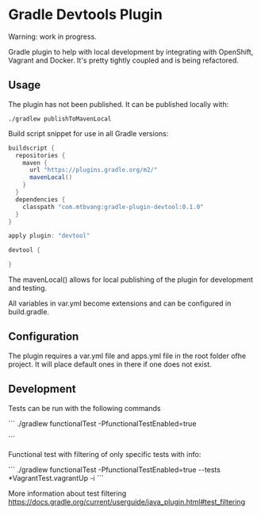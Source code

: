 # Gradle Devtools Plugin

Warning: work in progress.

Gradle plugin to help with local development by integrating with OpenShift, Vagrant and Docker. It's pretty tightly coupled and is being refactored. 


Usage
-----------

The plugin has not been published. It can be published locally with:

```
./gradlew publishToMavenLocal
```

Build script snippet for use in all Gradle versions:

```groovy
buildscript {
  repositories {
    maven {
      url "https://plugins.gradle.org/m2/"
      mavenLocal()
    }
  }
  dependencies {
    classpath "com.mtbvang:gradle-plugin-devtool:0.1.0"
  }
}

apply plugin: "devtool"

devtool {

}

```

The mavenLocal() allows for local publishing of the plugin for development and testing.

All variables in var.yml become extensions and can be configured in build.gradle.


## Configuration

The plugin requires a var.yml file and apps.yml file in the root folder ofhe project. It will place default ones in there if one does not exist.


Development
-----------

Tests can be run with the following commands

´´´
./gradlew functionalTest -PfunctionalTestEnabled=true

´´´

Functional test with filtering of only specific tests with info:

´´´
./gradlew functionalTest -PfunctionalTestEnabled=true --tests *VagrantTest.vagrantUp -i
´´´

More information about test filtering https://docs.gradle.org/current/userguide/java_plugin.html#test_filtering

[here]:https://plugins.gradle.org/plugin/com.mtbvang.devtool